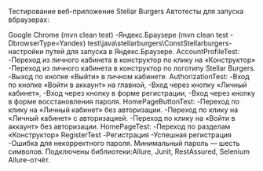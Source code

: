 Тестирование веб-приложение Stellar Burgers
Автотесты для запуска вбраузерах:

Google Chrome (mvn clean test)
-Яндекс.Браузере (mvn clean test -DbrowserType=Yandex)
test\java\stellarburgers\ConstStellarburgers- настройки путей для запуска в Яндекс.Браузере.
AccountProfileTest:
-Переход из личного кабинета в конструктор по клику на «Конструктор»
-Переход из личного кабинета в конструктор по логотипу Stellar Burgers.
-Выход по кнопке «Выйти» в личном кабинете.
AuthorizationTest:
-Вход по кнопке «Войти в аккаунт» на главной,
-Вход через кнопку «Личный кабинет»,
-Вход через кнопку в форме регистрации,
-Вход через кнопку в форме восстановления пароля.
HomePageButtonTest:
-Переход по клику на «Личный кабинет» без авторизации.
-Переход по клику на «Личный кабинет» c авторизацией.
-Переход по клику на «Войти в аккаунт» без авторизации.
HomePageTest:
-Переход по разделам «Конструктор»
RegisterTest
-Регистрация
-Успешная регистрация
-Ошибка для некорректного пароля. Минимальный пароль — шесть символов.
Подключены библиотеки:Allure, Junit, RestAssured, Selenium
Allure-отчёт.
 
 
